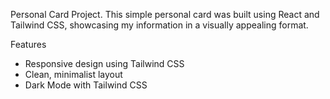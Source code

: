 Personal Card Project.
This simple personal card was built using React and Tailwind CSS, showcasing my information in a visually appealing format.

Features
- Responsive design using Tailwind CSS
- Clean, minimalist layout
- Dark Mode with Tailwind CSS
